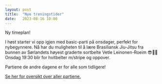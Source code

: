 ```yaml
---
layout: post
title:  "Nye treningstider"
date:   2023-08-16 10:00
---
```

Ny timeplan!

I høst starter vi opp igjen med basic-parti på onsdager, perfekt for nybegynnere. Nå har du muligheten til å lære Brasiliansk Jiu-Jitsu fra bunnen av Sørlandets høyest graderte sortbelte Vetle Leinonen-Roeim 😎🤙🏻
Onsdag 19:30 blir for hvitbelter m/stripe og oppover.

Partiene de andre dagene er for alle som tidligere!

<a href="https://arendalbjj.no/treningstider/">Se her for oversikt over aller partiene.</a>
